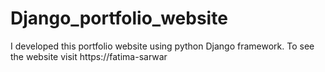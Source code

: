 # Django_portfolio_website
I developed this portfolio website using python Django framework. To see the website visit https://fatima-sarwar
